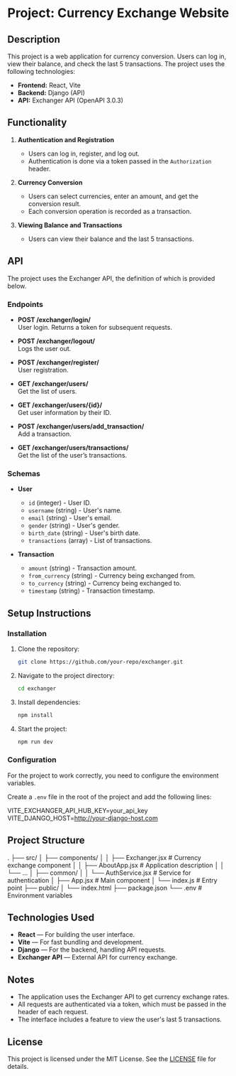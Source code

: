 # Project: Currency Exchange Website

## Description

This project is a web application for currency conversion. Users can log in, view their balance, and check the last 5 transactions. The project uses the following technologies:

- **Frontend:** React, Vite
- **Backend:** Django (API)
- **API:** Exchanger API (OpenAPI 3.0.3)

## Functionality

1. **Authentication and Registration**
    - Users can log in, register, and log out.
    - Authentication is done via a token passed in the `Authorization` header.

2. **Currency Conversion**
    - Users can select currencies, enter an amount, and get the conversion result.
    - Each conversion operation is recorded as a transaction.

3. **Viewing Balance and Transactions**
    - Users can view their balance and the last 5 transactions.

## API

The project uses the Exchanger API, the definition of which is provided below.

### Endpoints

- **POST /exchanger/login/**  
  User login. Returns a token for subsequent requests.

- **POST /exchanger/logout/**  
  Logs the user out.

- **POST /exchanger/register/**  
  User registration.

- **GET /exchanger/users/**  
  Get the list of users.

- **GET /exchanger/users/{id}/**  
  Get user information by their ID.

- **POST /exchanger/users/add_transaction/**  
  Add a transaction.

- **GET /exchanger/users/transactions/**  
  Get the list of the user’s transactions.

### Schemas

- **User**
  - `id` (integer) - User ID.
  - `username` (string) - User's name.
  - `email` (string) - User's email.
  - `gender` (string) - User's gender.
  - `birth_date` (string) - User's birth date.
  - `transactions` (array) - List of transactions.

- **Transaction**
  - `amount` (string) - Transaction amount.
  - `from_currency` (string) - Currency being exchanged from.
  - `to_currency` (string) - Currency being exchanged to.
  - `timestamp` (string) - Transaction timestamp.

## Setup Instructions

### Installation

1. Clone the repository:

    ```bash
    git clone https://github.com/your-repo/exchanger.git
    ```

2. Navigate to the project directory:

    ```bash
    cd exchanger
    ```

3. Install dependencies:

    ```bash
    npm install
    ```

4. Start the project:

    ```bash
    npm run dev
    ```

### Configuration

For the project to work correctly, you need to configure the environment variables.

Create a `.env` file in the root of the project and add the following lines:

VITE_EXCHANGER_API_HUB_KEY=your_api_key VITE_DJANGO_HOST=http://your-django-host.com

## Project Structure

. ├── src/ │ ├── components/ │ │ ├── Exchanger.jsx # Currency exchange component │ │ ├── AboutApp.jsx # Application description │ │ └── ... │ ├── common/ │ │ └── AuthService.jsx # Service for authentication │ ├── App.jsx # Main component │ └── index.js # Entry point ├── public/ │ └── index.html ├── package.json └── .env # Environment variables


## Technologies Used

- **React** — For building the user interface.
- **Vite** — For fast bundling and development.
- **Django** — For the backend, handling API requests.
- **Exchanger API** — External API for currency exchange.

## Notes

- The application uses the Exchanger API to get currency exchange rates.
- All requests are authenticated via a token, which must be passed in the header of each request.
- The interface includes a feature to view the user's last 5 transactions.

## License

This project is licensed under the MIT License. See the [LICENSE](LICENSE) file for details.
